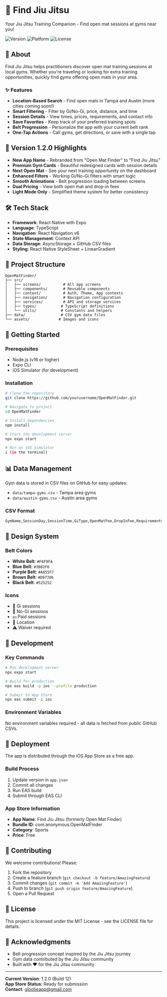# 🥋 Find Jiu Jitsu

Your Jiu Jitsu Training Companion - Find open mat sessions at gyms near you!

![Version](https://img.shields.io/badge/version-1.2.0-blue.svg)
![Platform](https://img.shields.io/badge/platform-iOS-lightgrey.svg)
![License](https://img.shields.io/badge/license-MIT-green.svg)

## 📱 About

Find Jiu Jitsu helps practitioners discover open mat training sessions at local gyms. Whether you're traveling or looking for extra training opportunities, quickly find gyms offering open mats in your area.

### ✨ Features

- **Location-Based Search** - Find open mats in Tampa and Austin (more cities coming soon!)
- **Smart Filtering** - Filter by Gi/No-Gi, price, distance, and time
- **Session Details** - View times, prices, requirements, and contact info
- **Save Favorites** - Keep track of your preferred training spots
- **Belt Progression** - Personalize the app with your current belt rank
- **One-Tap Actions** - Call gyms, get directions, or save with a single tap

## 🎯 Version 1.2.0 Highlights

- **New App Name** - Rebranded from "Open Mat Finder" to "Find Jiu Jitsu"
- **Premium Gym Cards** - Beautiful redesigned cards with session details
- **Next Open Mat** - See your next training opportunity on the dashboard
- **Enhanced Filters** - Working Gi/No-Gi filters with smart logic
- **Smooth Animations** - Belt progression loading between screens
- **Dual Pricing** - View both open mat and drop-in fees
- **Light Mode Only** - Simplified theme system for better consistency

## 🛠️ Tech Stack

- **Framework**: React Native with Expo
- **Language**: TypeScript
- **Navigation**: React Navigation v6
- **State Management**: Context API
- **Data Storage**: AsyncStorage + GitHub CSV files
- **Styling**: React Native StyleSheet + LinearGradient

## 📂 Project Structure

```
OpenMatFinder/
├── src/
│   ├── screens/          # All app screens
│   ├── components/       # Reusable components
│   ├── context/          # Auth, Theme, App contexts
│   ├── navigation/       # Navigation configuration
│   ├── services/         # API and storage services
│   ├── types/           # TypeScript definitions
│   └── utils/           # Constants and helpers
├── data/                # CSV gym data files
└── assets/             # Images and icons
```

## 🚀 Getting Started

### Prerequisites

- Node.js (v16 or higher)
- Expo CLI
- iOS Simulator (for development)

### Installation

```bash
# Clone the repository
git clone https://github.com/yourusername/OpenMatFinder.git

# Navigate to project
cd OpenMatFinder

# Install dependencies
npm install

# Start the development server
npx expo start

# Run on iOS Simulator
i (in the terminal)
```

## 📊 Data Management

Gym data is stored in CSV files on GitHub for easy updates:
- `data/tampa-gyms.csv` - Tampa area gyms
- `data/austin-gyms.csv` - Austin area gyms

### CSV Format

```csv
GymName,SessionDay,SessionTime,GiType,OpenMatFee,DropInFee,Requirements,Address,Phone,Website,Coordinates
```

## 🎨 Design System

### Belt Colors
- **White Belt**: `#F8F9FA`
- **Blue Belt**: `#3B82F6`
- **Purple Belt**: `#A855F7`
- **Brown Belt**: `#D97706`
- **Black Belt**: `#525252`

### Icons
- 🥋 Gi sessions
- 👕 No-Gi sessions
- 💵 Paid sessions
- 📍 Location
- ⚠️ Waiver required

## 🔧 Development

### Key Commands

```bash
# Run development server
npx expo start

# Build for production
npx eas build -p ios --profile production

# Submit to App Store
npx eas submit -p ios
```

### Environment Variables

No environment variables required - all data is fetched from public GitHub CSVs.

## 📱 Deployment

The app is distributed through the iOS App Store as a free app.

### Build Process

1. Update version in `app.json`
2. Commit all changes
3. Run EAS build
4. Submit through EAS CLI

### App Store Information

- **App Name**: Find Jiu Jitsu (formerly Open Mat Finder)
- **Bundle ID**: com.anonymous.OpenMatFinder
- **Category**: Sports
- **Price**: Free

## 🤝 Contributing

We welcome contributions! Please:

1. Fork the repository
2. Create a feature branch (`git checkout -b feature/AmazingFeature`)
3. Commit changes (`git commit -m 'Add AmazingFeature'`)
4. Push to branch (`git push origin feature/AmazingFeature`)
5. Open a Pull Request

## 📄 License

This project is licensed under the MIT License - see the LICENSE file for details.

## 🙏 Acknowledgments

- Belt progression concept inspired by the Jiu Jitsu journey
- Gym data contributed by the Jiu Jitsu community
- Built with ❤️ for the Jiu Jitsu community

---

**Current Version**: 1.2.0 (Build 12)  
**App Store Status**: Ready for submission  
**Contact**: glootieapp@gmail.com